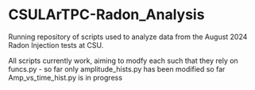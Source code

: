 # CSULArTPC-Radon_Analysis
Running repository of scripts used to analyze data from the August 2024 Radon Injection tests at CSU. 

All scripts currently work, aiming to modfy each such that they rely on funcs.py - so far only amplitude_hists.py has been modified so far Amp_vs_time_hist.py is in progress
